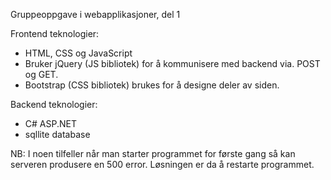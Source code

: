 Gruppeoppgave i webapplikasjoner, del 1

Frontend teknologier:
  - HTML, CSS og JavaScript
  - Bruker jQuery (JS bibliotek) for å kommunisere med backend via. POST og GET.
  - Bootstrap (CSS bibliotek) brukes for å designe deler av siden.

Backend teknologier:
  - C# ASP.NET
  - sqllite database

NB: I noen tilfeller når man starter programmet for første gang så kan serveren produsere en 500 error. Løsningen er da å restarte programmet.
